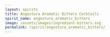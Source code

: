 ```yaml
---
layout: spirits
title: Angostura Aromatic Bitters Cocktails
spirit_name: angostura_aromatic_bitters
image: /assets/images/ingredient-bitters.svg
permalink: /spirit/angostura_aromatic_bitters/
---
```

